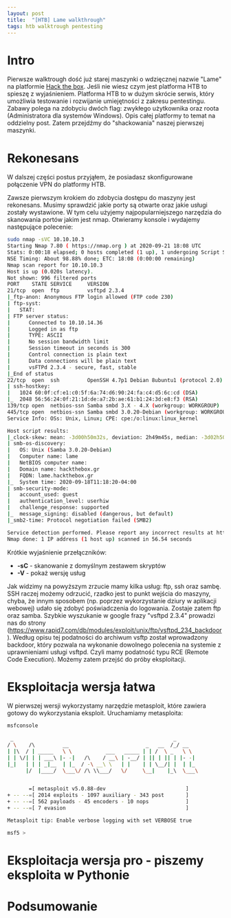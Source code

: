 ```yaml
---
layout: post
title:  "[HTB] Lame walkthrough"
tags: htb walktrough pentesting
---
```


# Intro

Pierwsze walktrough dość już starej maszynki o wdzięcznej nazwie "Lame" na platformie [Hack the box](https://www.hackthebox.eu/). Jeśli nie wiesz czym jest platforma HTB to spieszę z wyjaśnieniem. Platforma HTB to w dużym skrócie serwis, który umożliwia testowanie i rozwijanie umiejętności z zakresu pentestingu. Zabawy polega na zdobyciu dwóch flag: zwykłego użytkownika oraz roota (Administratora dla systemów Windows). Opis całej platformy to temat na oddzielny post. Zatem przejdźmy do "shackowania" naszej pierwszej maszynki.

# Rekonesans

W dalszej części postus przyjąłem, że posiadasz skonfigurowane połączenie VPN do platformy HTB. 

Zawsze pierwszym krokiem do zdobycia dostępu do maszyny jest rekonesans. Musimy sprawdzić jakie porty są otwarte oraz jakie usługi zostały wystawione. W tym celu użyjemy najpopularniejszego narzędzia do skanowania portów jakim jest nmap. Otwieramy konsole i wydajemy następujące polecenie:

```bash
sudo nmap -sVC 10.10.10.3
Starting Nmap 7.80 ( https://nmap.org ) at 2020-09-21 18:08 UTC
Stats: 0:00:18 elapsed; 0 hosts completed (1 up), 1 undergoing Script Scan
NSE Timing: About 98.88% done; ETC: 18:08 (0:00:00 remaining)
Nmap scan report for 10.10.10.3
Host is up (0.020s latency).
Not shown: 996 filtered ports
PORT    STATE SERVICE     VERSION
21/tcp  open  ftp         vsftpd 2.3.4
|_ftp-anon: Anonymous FTP login allowed (FTP code 230)
| ftp-syst: 
|   STAT: 
| FTP server status:
|      Connected to 10.10.14.36
|      Logged in as ftp
|      TYPE: ASCII
|      No session bandwidth limit
|      Session timeout in seconds is 300
|      Control connection is plain text
|      Data connections will be plain text
|      vsFTPd 2.3.4 - secure, fast, stable
|_End of status
22/tcp  open  ssh         OpenSSH 4.7p1 Debian 8ubuntu1 (protocol 2.0)
| ssh-hostkey: 
|   1024 60:0f:cf:e1:c0:5f:6a:74:d6:90:24:fa:c4:d5:6c:cd (DSA)
|_  2048 56:56:24:0f:21:1d:de:a7:2b:ae:61:b1:24:3d:e8:f3 (RSA)
139/tcp open  netbios-ssn Samba smbd 3.X - 4.X (workgroup: WORKGROUP)
445/tcp open  netbios-ssn Samba smbd 3.0.20-Debian (workgroup: WORKGROUP)
Service Info: OSs: Unix, Linux; CPE: cpe:/o:linux:linux_kernel

Host script results:
|_clock-skew: mean: -3d00h50m32s, deviation: 2h49m45s, median: -3d02h50m35s
| smb-os-discovery: 
|   OS: Unix (Samba 3.0.20-Debian)
|   Computer name: lame
|   NetBIOS computer name: 
|   Domain name: hackthebox.gr
|   FQDN: lame.hackthebox.gr
|_  System time: 2020-09-18T11:18:20-04:00
| smb-security-mode: 
|   account_used: guest
|   authentication_level: userhiw
|   challenge_response: supported
|_  message_signing: disabled (dangerous, but default)
|_smb2-time: Protocol negotiation failed (SMB2)

Service detection performed. Please report any incorrect results at https://nmap.org/submit/ .
Nmap done: 1 IP address (1 host up) scanned in 56.54 seconds

```

Krótkie wyjaśnienie przełączników:
* **-sC** - skanowanie z domyślnym zestawem skryptów
* **-V** - pokaż wersję usług

Jak widzimy na powyższym zrzucie mamy kilka usług: ftp, ssh oraz sambę. SSH raczej możemy odrzucić, rzadko jest to punkt wejścia do maszyny, chyba, że innym sposobem (np. poprzez wykorzystanie dziury w aplikacji webowej) udało się zdobyć poświadczenia do logowania. Zostaje zatem ftp oraz samba. Szybkie wyszukanie w google frazy "vsftpd 2.3.4" prowadzi nas do strony (https://www.rapid7.com/db/modules/exploit/unix/ftp/vsftpd_234_backdoor). Według opisu tej podatności do archiwum vsftp został wprowadzony backdoor, który pozwala na wykonanie dowolnego polecenia na systemie z uprawnieniami usługi vsftpd. Czyli mamy podatność typu RCE (Remote Code Execution). Możemy zatem przejść do próby eksploitacji. 

# Eksploitacja wersja łatwa

W pierwszej wersji wykorzystamy narzędzie metasploit, które zawiera gotowy do wykorzystania eksploit. Uruchamiamy metasploita:

```bash
msfconsole
                                                  
 _                                                    _
/ \    /\         __                         _   __  /_/ __
| |\  / | _____   \ \           ___   _____ | | /  \ _   \ \
| | \/| | | ___\ |- -|   /\    / __\ | -__/ | || | || | |- -|
|_|   | | | _|__  | |_  / -\ __\ \   | |    | | \__/| |  | |_
      |/  |____/  \___\/ /\ \\___/   \/     \__|    |_\  \___\


       =[ metasploit v5.0.88-dev                          ]
+ -- --=[ 2014 exploits - 1097 auxiliary - 343 post       ]
+ -- --=[ 562 payloads - 45 encoders - 10 nops            ]
+ -- --=[ 7 evasion                                       ]

Metasploit tip: Enable verbose logging with set VERBOSE true

msf5 > 
```

# Eksploitacja wersja pro - piszemy eksploita w Pythonie
# Podsumowanie
